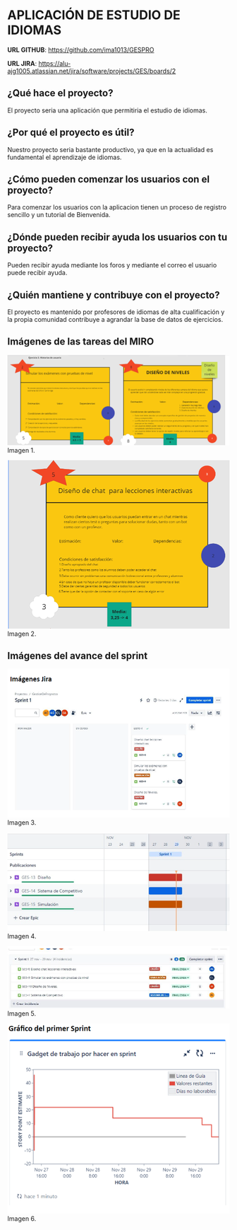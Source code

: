 # APLICACIÓN DE ESTUDIO DE IDIOMAS

**URL GITHUB**: https://github.com/ima1013/GESPRO

**URL JIRA**: https://alu-ajg1005.atlassian.net/jira/software/projects/GES/boards/2  

## ¿Qué hace el proyecto?

El proyecto seria una aplicación que permitiria el estudio de idiomas.

## ¿Por qué el proyecto es útil?

Nuestro proyecto seria bastante productivo, ya que en la actualidad es fundamental el aprendizaje de idiomas.

## ¿Cómo pueden comenzar los usuarios con el proyecto?

Para comenzar los usuarios con la aplicacion tienen un proceso de registro sencillo y un tutorial de Bienvenida.

## ¿Dónde pueden recibir ayuda los usuarios con tu proyecto?

Pueden recibir ayuda mediante los foros y mediante el correo el usuario puede recibir ayuda. 

## ¿Quién mantiene y contribuye con el proyecto?

El proyecto es mantenido por profesores de idiomas de alta cualificación y la propia comunidad contribuye a 
agrandar la base de datos de ejercicios.

## Imágenes de las tareas del MIRO

![Imagen miro tareas](https://github.com/ima1013/GESPRO/blob/main/image.png)
Imagen 1.

![Imagen miro tareas](https://github.com/ima1013/GESPRO/blob/rama-AnderAkierAyucarChasco/image2.png)
Imagen 2.

## Imágenes del avance del sprint

![Imagen jira sprint 1](https://github.com/ima1013/GESPRO/blob/readme_ActualizadoAdrianJImenez/Captura%20de%20pantalla%202024-01-19%20190014.png)
Imagen 3.

![Imagen jira sprint 2](https://github.com/ima1013/GESPRO/blob/readme_ActualizadoAdrianJImenez/Captura%20de%20pantalla%202024-01-19%20190047.png)
Imagen 4.

![Imagen jira sprint 3](https://github.com/ima1013/GESPRO/blob/readme_ActualizadoAdrianJImenez/Captura%20de%20pantalla%202024-01-19%20190103.png)
Imagen 5.

![Imagen jira sprint 4](https://github.com/ima1013/GESPRO/blob/readme_ActualizadoAdrianJImenez/Captura%20de%20pantalla%202024-01-19%20190123.png)
Imagen 6.




